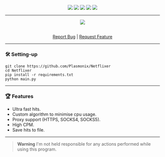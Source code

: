 <p align="center">
  <img src="https://img.shields.io/github/contributors/Plasmonix/Netflixer.svg?style=for-the-badge"/>
  <img src="https://img.shields.io/github/forks/Plasmonix/Netflixer.svg?style=for-the-badge"/>
  <img src="https://img.shields.io/github/stars/Plasmonix/Netflixer.svg?style=for-the-badge"/>
  <img src="https://img.shields.io/github/issues/Plasmonix/Netflixer.svg?style=for-the-badge"/>
  <img src="https://img.shields.io/github/license/Plasmonix/Netflixer.svg?style=for-the-badge"/>
</p>
  
---------------------------------------
  
<div align="center">
  <a href="https://github.com/Plasmonix/Netflixer">
    <img src="https://raw.githubusercontent.com/Plasmonix/Netflixer/main/demo.png">
  </a>
  

  <p align="center">
    <br />
    <a href="https://github.com/Plasmonix/Netflixer/issues">Report Bug</a>
    |
    <a href="https://github.com/Plasmonix/Netflixer/issues">Request Feature</a>
  </p>
</div>

---------------------------------------
### 🛠 Setting-up

```
git clone https://github.com/Plasmonix/Netflixer
cd Netflixer
pip install -r requirements.txt
python main.py
```
---------------------------------------

### 🏆 Features 
- Ultra fast hits.
- Custom algorithm to minimise cpu usage. 
- Proxy support (HTTPS, SOCKS4, SOCKS5).
- High CPM.
- Save hits to file.
---------------------------------------

> **Warning**
> I'm not held responsible for any actions performed while using this program.

